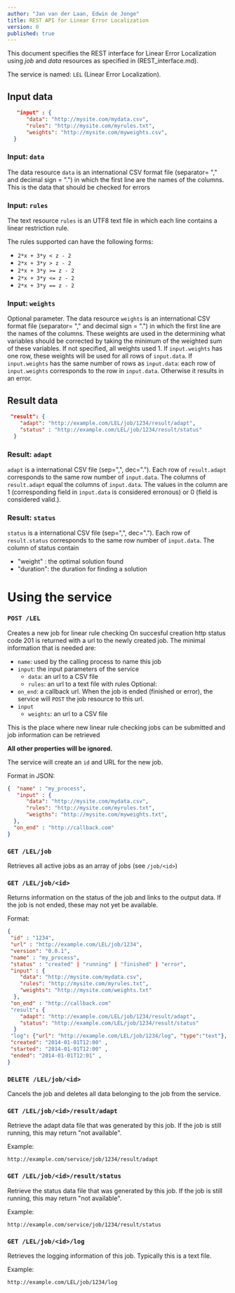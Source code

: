 ```yaml
---
author: "Jan van der Laan, Edwin de Jonge"
title: REST API for Linear Error Localization
version: 0
published: true
---
```


This document specifies the REST interface for Linear Error Localization using *job* and *data* resources as specified in (REST_interface.md).


The service is named: `LEL` (Linear Error Localization).

## Input data

```json
   "input" : {
      "data": "http://mysite.com/mydata.csv",
      "rules": "http://mysite.com/myrules.txt",
      "weights": "http://mysite.com/myweights.csv",
  }
```
### Input: `data`
The data resource `data` is an international CSV format file (separator= "," and decimal sign = ".") in which the first line are the names of the columns.
This is the data that should be checked for errors

### Input: `rules`
The text resource `rules` is an UTF8 text file in which each line contains a linear restriction rule.

The rules supported can have the following forms:
- `2*x + 3*y < z - 2`
- `2*x + 3*y > z - 2`
- `2*x + 3*y >= z - 2`
- `2*x + 3*y <= z - 2`
- `2*x + 3*y == z - 2`

### Input: `weights`
Optional parameter. The data resource `weights` is an international CSV format file (separator= "," and decimal sign = ".") in which the first line are the names of the columns.
These weights are used in the determining what variables should be corrected by taking the minimum of the weighted sum of these variables.
If not specified, all weights used  1.
If `input.weights` has one row, these weights will be used for all rows of `input.data`.
If `input.weights` has the same number of rows as `input.data`: each row of `input.weights` corresponds to the row in `input.data`.
Otherwise it results in an error.

## Result data

```json
 "result": {
    "adapt": "http://example.com/LEL/job/1234/result/adapt",
    "status" : "http://example.com/LEL/job/1234/result/status"
  }
```

### Result: `adapt`
`adapt`  is a international CSV file (sep=",", dec="."). Each row of `result.adapt` corresponds to the same row number of `input.data`. 
The columns of `result.adapt` equal the columns of `input.data`. 
The values in the column are 1 (corresponding field in `input.data` is considered erronous)  or 0 (field is considered valid.).

### Result: `status`
`status`  is a international CSV file (sep=",", dec="."). Each row of `result.status` corresponds to the same row number of `input.data`. 
The column of status contain 
- "weight" : the optimal solution found
- "duration": the duration for finding a solution

# Using the service

### `POST /LEL`

Creates a new job for linear rule checking On succesful creation http status code 201 is returned with a url to the newly created job.
The minimal information that is needed are:
- `name`: used by the calling process to name this job
- `input`: the input parameters of the service
  - `data`: an url to a CSV file
  - `rules`: an url to a text file with rules
Optional:
- `on_end`: a callback url. When the job is ended (finished or error), the service will `POST` the job resource to this url.
- `input` 
  - `weights`: an url to a CSV file

This is the place where new linear rule checking jobs can be submitted and job information can be retrieved

**All other properties will be ignored.**

The service will create an `id` and URL for the new job.

Format in JSON:
```json
{  "name" : "my_process",
   "input" : {
      "data": "http://mysite.com/mydata.csv",
      "rules": "http://mysite.com/myrules.txt",
      "weigths": "http://mysite.com/myweights.txt",
  },
  "on_end" : "http://callback.com"
}
```
### `GET /LEL/job`

Retrieves all active jobs as an array of jobs (see `/job/<id>`)

### `GET /LEL/job/<id>`

Returns information on the status of the job and links to the output data.
If the job is not ended, these may not yet be available.

Format:
```json
{
 "id" : "1234",
 "url" : "http://example.com/LEL/job/1234",
 "version": "0.0.1",
 "name" : "my_process",
 "status" : "created" | "running" | "finished" | "error",
 "input" : {
    "data": "http://mysite.com/mydata.csv",
    "rules": "http://mysite.com/myrules.txt",
    "weights": "http://mysite.com/weights.txt"
  },
 "on_end" : "http://callback.com"
 "result": {
    "adapt": "http://example.com/LEL/job/1234/result/adapt",
    "status": "http://example.com/LEL/job/1234/result/status"
  }
 "log": {"url": "http://example.com/LEL/job/1234/log", "type":"text"},
 "created": "2014-01-01T12:00" ,
 "started": "2014-01-01T12:00" ,
 "ended": "2014-01-01T12:01" ,
}
```

### `DELETE /LEL/job/<id>`

Cancels the job and deletes all data belonging to the job from the service. 

### `GET /LEL/job/<id>/result/adapt`

Retrieve the adapt data file that was generated by this job. 
If the job is still running, this may return "not available".

Example:

```
http://example.com/service/job/1234/result/adapt
```
### `GET /LEL/job/<id>/result/status`

Retrieve the status data file that was generated by this job. 
If the job is still running, this may return "not available".

Example:

```
http://example.com/service/job/1234/result/status
```

### `GET /LEL/job/<id>/log`

Retrieves the logging information of this job. Typically this is a text file.

Example:
```
http://example.com/LEL/job/1234/log
```
